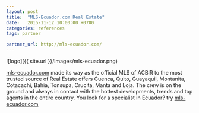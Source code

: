 ```yaml
---
layout: post
title:  "MLS-Ecuador.com Real Estate"
date:   2015-11-12 10:00:00 +0700
categories: references
tags: partner

partner_url: http://mls-ecuador.com/
---
```


![logo]({{ site.url }}/images/mls-ecuador.png) 

<!--more-->

[mls-ecuador.com](http://mls-ecuador.com) made its way as the official MLS of ACBIR to the most trusted source of Real Estate offers Cuenca, Quito, Guayaquil, Montanita, Cotacachi, Bahia, Tonsupa, Crucita, Manta and Loja. The crew is on the ground and always in contact with the hottest developments, trends and top agents in the entire country. You look for a specialist in Ecuador? try [mls-ecuador.com](http://mls-ecuador.com)
